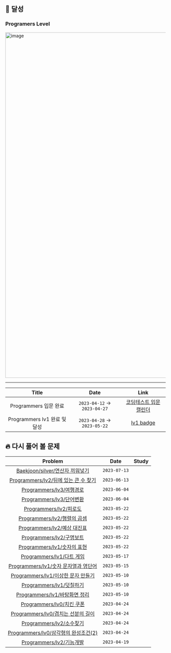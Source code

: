 ## 🤧 달성

### Programers Level
<img width="1087" alt="image" src="https://github.com/hogiljung/Algorithms/assets/112647829/577738db-0094-48f8-9900-7c3de433520d">

---
|Title|Date|Link|
|:---:|:---:|:---:|
|Programmers 입문 완료|`2023-04-12` -> `2023-04-27`|[코딩테스트 입문 캘린더](https://user-images.githubusercontent.com/112647829/234763534-18245d6b-f7e9-4529-a37c-b5d6d1980b1f.png)|
|Programmers lv1 완료 및 달성|`2023-04-28` -> `2023-05-22`|[lv1 badge](https://github.com/hogiljung/Algorithms/assets/112647829/5d25b146-a8dd-4f9d-9655-7348b440967a)|

## 🔥 다시 풀어 볼 문제
|Problem|Date|Study|
|:---:|:---:|:---:|
|[Baekjoon/silver/연산자 끼워넣기](https://github.com/hogiljung/Algorithms/tree/main/백준/Silver/14888.%E2%80%85연산자%E2%80%85끼워넣기)|`2023-07-13`||
|[Programmers/lv2/뒤에 있는 큰 수 찾기](https://github.com/hogiljung/Algorithms/tree/main/프로그래머스/unrated/154539.%E2%80%85뒤에%E2%80%85있는%E2%80%85큰%E2%80%85수%E2%80%85찾기)|`2023-06-13`||
|[Programmers/lv3/여행경로](https://github.com/hogiljung/Algorithms/tree/main/%ED%94%84%EB%A1%9C%EA%B7%B8%EB%9E%98%EB%A8%B8%EC%8A%A4/lv3/43164.%E2%80%85%EC%97%AC%ED%96%89%EA%B2%BD%EB%A1%9C)|`2023-06-04`||
|[Programmers/lv3/단어변환](https://github.com/hogiljung/Algorithms/tree/main/%ED%94%84%EB%A1%9C%EA%B7%B8%EB%9E%98%EB%A8%B8%EC%8A%A4/lv3/43163.%E2%80%85%EB%8B%A8%EC%96%B4%E2%80%85%EB%B3%80%ED%99%98)|`2023-06-04`||
|[Programmers/lv2/피로도](https://github.com/hogiljung/Algorithms/tree/bc50164a4c658d8e9aaf24769d7468f9f573bfdb/%ED%94%84%EB%A1%9C%EA%B7%B8%EB%9E%98%EB%A8%B8%EC%8A%A4/lv2/87946.%E2%80%85%ED%94%BC%EB%A1%9C%EB%8F%84)|`2023-05-22`||
|[Programmers/lv2/행렬의 곱셈](https://github.com/hogiljung/Algorithms/tree/main/%ED%94%84%EB%A1%9C%EA%B7%B8%EB%9E%98%EB%A8%B8%EC%8A%A4/lv2/12949.%E2%80%85%ED%96%89%EB%A0%AC%EC%9D%98%E2%80%85%EA%B3%B1%EC%85%88)|`2023-05-22`||
|[Programmers/lv2/예상 대진표](https://github.com/hogiljung/Algorithms/tree/main/프로그래머스/lv2/12985.%E2%80%85예상%E2%80%85대진표)|`2023-05-22`||
|[Programmers/lv2/구명보트](https://github.com/hogiljung/Algorithms/tree/main/프로그래머스/lv2/42885.%E2%80%85구명보트)|`2023-05-22`||
|[Programmers/lv1/숫자의 표현](https://github.com/hogiljung/Algorithms/tree/main/프로그래머스/lv2/12924.%E2%80%85숫자의%E2%80%85표현)|`2023-05-22`||
|[Programmers/lv1/다트 게임](https://github.com/hogiljung/Algorithms/tree/main/%ED%94%84%EB%A1%9C%EA%B7%B8%EB%9E%98%EB%A8%B8%EC%8A%A4/lv1/17682.%E2%80%85%EF%BC%BB1%EC%B0%A8%EF%BC%BD%E2%80%85%EB%8B%A4%ED%8A%B8%E2%80%85%EA%B2%8C%EC%9E%84)|`2023-05-17`||
|[Programmers/lv1/숫자 문자열과 영단어](https://github.com/hogiljung/Algorithms/tree/main/%ED%94%84%EB%A1%9C%EA%B7%B8%EB%9E%98%EB%A8%B8%EC%8A%A4/lv1/81301.%E2%80%85%EC%88%AB%EC%9E%90%E2%80%85%EB%AC%B8%EC%9E%90%EC%97%B4%EA%B3%BC%E2%80%85%EC%98%81%EB%8B%A8%EC%96%B4)|`2023-05-15`||
|[Programmers/lv1/이상한 문자 만들기](https://github.com/hogiljung/Algorithms/tree/b79576721f3b4876e0d72a9743b8010dde4c3684/프로그래머스/lv1/12930.%E2%80%85이상한%E2%80%85문자%E2%80%85만들기)|`2023-05-10`||
|[Programmers/lv1/덧칠하기](https://github.com/hogiljung/Algorithms/tree/b1220518a7d909ca92a3319701e5cbbee3a3cf31/%ED%94%84%EB%A1%9C%EA%B7%B8%EB%9E%98%EB%A8%B8%EC%8A%A4/unrated/161989.%E2%80%85%EB%8D%A7%EC%B9%A0%ED%95%98%EA%B8%B0)|`2023-05-10`||
|[Programmers/lv1/바탕화면 정리](https://github.com/hogiljung/Algorithms/tree/main/%ED%94%84%EB%A1%9C%EA%B7%B8%EB%9E%98%EB%A8%B8%EC%8A%A4/unrated/161990.%E2%80%85%EB%B0%94%ED%83%95%ED%99%94%EB%A9%B4%E2%80%85%EC%A0%95%EB%A6%AC)|`2023-05-10`||
|[Programmers/lv0/치킨 쿠폰](https://github.com/hogiljung/Algorithms/tree/main/%ED%94%84%EB%A1%9C%EA%B7%B8%EB%9E%98%EB%A8%B8%EC%8A%A4/lv0/120884.%E2%80%85%EC%B9%98%ED%82%A8%E2%80%85%EC%BF%A0%ED%8F%B0)|`2023-04-24`||
|[Programmers/lv0/겹치는 선분의 길이](https://github.com/hogiljung/Algorithms/tree/f0d01aef6acb64dd841df0feaf4a809594490028/%ED%94%84%EB%A1%9C%EA%B7%B8%EB%9E%98%EB%A8%B8%EC%8A%A4/lv0/120876.%E2%80%85%EA%B2%B9%EC%B9%98%EB%8A%94%E2%80%85%EC%84%A0%EB%B6%84%EC%9D%98%E2%80%85%EA%B8%B8%EC%9D%B4)|`2023-04-24`||
|[Programmers/lv2/소수찾기](https://github.com/hogiljung/Algorithms/tree/main/%ED%94%84%EB%A1%9C%EA%B7%B8%EB%9E%98%EB%A8%B8%EC%8A%A4/lv2/42839.%E2%80%85%EC%86%8C%EC%88%98%E2%80%85%EC%B0%BE%EA%B8%B0)|`2023-04-24`||
[Programmers/lv0/삼각형의 완성조건(2)](https://github.com/hogiljung/Algorithms/tree/main/%ED%94%84%EB%A1%9C%EA%B7%B8%EB%9E%98%EB%A8%B8%EC%8A%A4/lv0/120868.%E2%80%85%EC%82%BC%EA%B0%81%ED%98%95%EC%9D%98%E2%80%85%EC%99%84%EC%84%B1%EC%A1%B0%EA%B1%B4%E2%80%85%EF%BC%882%EF%BC%89)|`2023-04-24`||
|[Programmers/lv2/기능개발](https://github.com/hogiljung/Algorithms/tree/main/%ED%94%84%EB%A1%9C%EA%B7%B8%EB%9E%98%EB%A8%B8%EC%8A%A4/lv2/42586.%E2%80%85%EA%B8%B0%EB%8A%A5%EA%B0%9C%EB%B0%9C)|`2023-04-19`||
